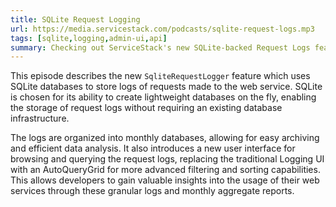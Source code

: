 ```yaml
---
title: SQLite Request Logging
url: https://media.servicestack.com/podcasts/sqlite-request-logs.mp3
tags: [sqlite,logging,admin-ui,api]
summary: Checking out ServiceStack's new SQLite-backed Request Logs feature and Admin UI enhancements 
---
```


This episode describes the new `SqliteRequestLogger` feature which uses SQLite databases to store 
logs of requests made to the web service. SQLite is chosen for its ability to create lightweight databases 
on the fly, enabling the storage of request logs without requiring an existing database infrastructure. 

The logs are organized into monthly databases, allowing for easy archiving and efficient data analysis. 
It also introduces a new user interface for browsing and querying the request logs, replacing the 
traditional Logging UI with an AutoQueryGrid for more advanced filtering and sorting capabilities. 
This allows developers to gain valuable insights into the usage of their web services through these 
granular logs and monthly aggregate reports.